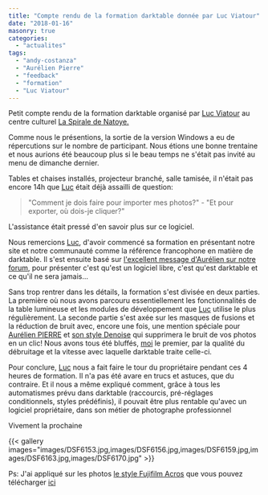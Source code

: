 ```yaml
---
title: "Compte rendu de la formation darktable donnée par Luc Viatour"
date: "2018-01-16"
masonry: true
categories: 
  - "actualites"
tags: 
  - "andy-costanza"
  - "Aurélien Pierre"
  - "feedback"
  - "formation"
  - "Luc Viatour"
---
```


Petit compte rendu de la formation darktable organisé par [Luc Viatour](https://lucnix.be/)  au centre culturel [La Spirale de Natoye.](https://laspirale.be/)

Comme nous le présentions, la sortie de la version Windows a eu de répercutions sur le nombre de participant. Nous étions une bonne trentaine et nous aurions été beaucoup plus si le beau temps ne s'était pas invité au menu de dimanche dernier.

Tables et chaises installés, projecteur branché, salle tamisée, il n'était pas encore 14h que [Luc](https://lucnix.be/) était déjà assailli de question:

> "Comment je dois faire pour importer mes photos?" - "Et pour exporter, où dois-je cliquer?"

L'assistance était pressé d'en savoir plus sur ce logiciel.

Nous remercions [Luc](https://lucnix.be/), d'avoir commencé sa formation en présentant notre site et notre communauté comme la référence francophone en matière de darktable. Il s'est ensuite basé sur [l'excellent message d'Aurélien sur notre forum](https://darktable.fr/forum/showthread.php?tid=2044), pour présenter c'est qu'est un logiciel libre, c'est qu'est darktable et ce qu'il ne sera jamais...

Sans trop rentrer dans les détails, la formation s'est divisée en deux parties. La première où nous avons parcouru essentiellement les fonctionnalités de la table lumineuse et les modules de développement que [Luc](https://lucnix.be/) utilise le plus régulièrement. La seconde partie s'est axée sur les masques de fusions et la réduction de bruit avec, encore une fois, une mention spéciale pour [Aurélien PIERRE](https://photo.aurelienpierre.com/) et [son style Denoise](https://darktable.fr/forum/showthread.php?tid=2151&pid=18794&highlight=denoise#pid18794) qui supprimera le bruit de vos photos en un clic! Nous avons tous été bluffés, [moi](https://andycostanza.com) le premier, par la qualité du débruitage et la vitesse avec laquelle darktable traite celle-ci.

Pour conclure, [Luc](https://lucnix.be/) nous a fait faire le tour du propriétaire pendant ces 4 heures de formation. Il n'a pas été avare en trucs et astuces, que du contraire. Et il nous a même expliqué comment, grâce à tous les automatismes prévu dans darktable (raccourcis, pré-réglages conditionnels, styles prédéfinis), il pouvait être plus rentable qu'avec un logiciel propriétaire, dans son métier de photographe professionnel

Vivement la prochaine

{{< gallery images="images/DSF6153.jpg,images/DSF6156.jpg,images/DSF6159.jpg,images/DSF6163.jpg,images/DSF6170.jpg" >}}

Ps: J'ai appliqué sur les photos [le style Fujifilm Acros](https://darktable.fr/2018/01/tous-les-modes-de-simulation-de-film-fujifilm-sont-disponibles-sur-darktable/) que vous pouvez télécharger [ici](/download/Fuji_XTrans_III_dtstyles.zip)
